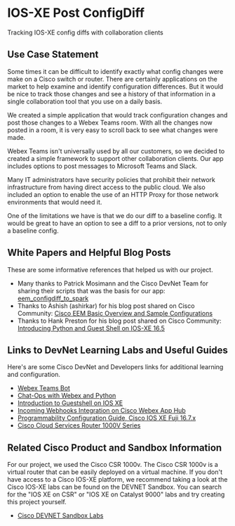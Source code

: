 # IOS-XE Post ConfigDiff
Tracking IOS-XE config diffs with collaboration clients 

## Use Case Statement
 
Some times it can be difficult to identify exactly what config changes were make on a Cisco switch or router.  There are certainly applications on the market to help examine and identify configuration differences.  But it would be nice to track those changes and see a history of that information in a single collaboration tool that you use on a daily basis.

We created a simple application that would track configuration changes and post those changes to a Webex Teams room.  With all the changes now posted in a room, it is very easy to scroll back to see what changes were made.  

Webex Teams isn't universally used by all our customers, so we decided to created a simple framework to support other collaboration clients.  Our app includes options to post messages to Microsoft Teams and Slack.

Many IT administrators have security policies that prohibit their network infrastructure from having direct access to the public cloud.  We also included an option to enable the use of an HTTP Proxy for those network environments that would need it.

One of the limitations we have is that we do our diff to a baseline config.  It would be great to have an option to see a diff to a prior versions, not to only a baseline config.


## White Papers and Helpful Blog Posts
These are some informative references that helped us with our project. 
* Many thanks to Patrick Mosimann and the Cisco DevNet Team for sharing their scripts that was the basis for our app:  [eem_configdiff_to_spark](https://github.com/CiscoDevNet/python_code_samples_network/tree/master/eem_configdiff_to_spark)
* Thanks to Ashish (ashirkar) for his blog post shared on Cisco Community:
  [Cisco EEM Basic Overview and Sample Configurations](https://community.cisco.com/t5/networking-documents/cisco-eem-basic-overview-and-sample-configurations/ta-p/3148479)
* Thanks to Hank Preston for his blog post shared on Cisco Community:
  [Introducing Python and Guest Shell on IOS-XE 16.5](https://community.cisco.com/t5/developer-general-blogs/introducing-python-and-guest-shell-on-ios-xe-16-5/ba-p/3661394)

## Links to DevNet Learning Labs and Useful Guides
Here's are some Cisco DevNet and Developers links for additional learning and configuration.
* [Webex Teams Bot](https://developer.webex.com/docs/bots)
* [Chat-Ops with Webex and Python](https://developer.cisco.com/learning/lab/collab-spark-chatops-bot-itp/step/1)
* [Introduction to Guestshell on IOS XE](https://developer.cisco.com/learning/modules/net_app_hosting)
* [Incoming Webhooks Integration on Cisco Webex App Hub](https://apphub.webex.com/messaging/applications/incoming-webhooks-cisco-systems-38054)
* [Programmability Configuration Guide, Cisco IOS XE Fuji 16.7.x](https://www.cisco.com/c/en/us/td/docs/ios-xml/ios/prog/configuration/167/b_167_programmability_cg/guest_shell.html)
* [Cisco Cloud Services Router 1000V Series](https://www.cisco.com/c/en/us/products/routers/cloud-services-router-1000v-series/index.html)

## Related Cisco Product and Sandbox Information
For our project, we used the Cisco CSR 1000v.  The Cisco CSR 1000v is a virtual router that can be easily deployed on a virtual machine.  If you don't have access to a Cisco IOS-XE platform, we recommend taking a look at the Cisco IOS-XE labs can be found on the DEVNET Sandbox.  You can search for the "IOS XE on CSR" or "IOS XE on Catalyst 9000" labs and try creating this project yourself.
* [Cisco DEVNET Sandbox Labs](https://devnetsandbox.cisco.com)
